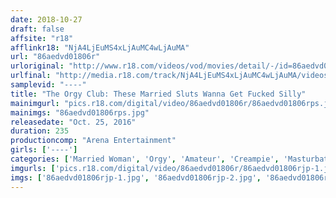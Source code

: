 ```yaml
---
date: 2018-10-27
draft: false
affsite: "r18"
afflinkr18: "NjA4LjEuMS4xLjAuMC4wLjAuMA"
url: "86aedvd01806r"
urloriginal: "http://www.r18.com/videos/vod/movies/detail/-/id=86aedvd01806r"
urlfinal: "http://media.r18.com/track/NjA4LjEuMS4xLjAuMC4wLjAuMA/videos/vod/movies/detail/-/id=86aedvd01806r"
samplevid: "----"
title: "The Orgy Club: These Married Sluts Wanna Get Fucked Silly"
mainimgurl: "pics.r18.com/digital/video/86aedvd01806r/86aedvd01806rps.jpg"
mainimgs: "86aedvd01806rps.jpg"
releasedate: "Oct. 25, 2016"
duration: 235
productioncomp: "Arena Entertainment"
girls: ['----']
categories: ['Married Woman', 'Orgy', 'Amateur', 'Creampie', 'Masturbation', 'Gonzo', 'Over 4 Hours', 'Hi-Def']
imgurls: ['pics.r18.com/digital/video/86aedvd01806r/86aedvd01806rjp-1.jpg', 'pics.r18.com/digital/video/86aedvd01806r/86aedvd01806rjp-2.jpg', 'pics.r18.com/digital/video/86aedvd01806r/86aedvd01806rjp-3.jpg', 'pics.r18.com/digital/video/86aedvd01806r/86aedvd01806rjp-4.jpg', 'pics.r18.com/digital/video/86aedvd01806r/86aedvd01806rjp-5.jpg', 'pics.r18.com/digital/video/86aedvd01806r/86aedvd01806rjp-6.jpg', 'pics.r18.com/digital/video/86aedvd01806r/86aedvd01806rjp-7.jpg', 'pics.r18.com/digital/video/86aedvd01806r/86aedvd01806rjp-8.jpg', 'pics.r18.com/digital/video/86aedvd01806r/86aedvd01806rjp-9.jpg', 'pics.r18.com/digital/video/86aedvd01806r/86aedvd01806rjp-10.jpg', 'pics.r18.com/digital/video/86aedvd01806r/86aedvd01806rjp-11.jpg', 'pics.r18.com/digital/video/86aedvd01806r/86aedvd01806rjp-12.jpg', 'pics.r18.com/digital/video/86aedvd01806r/86aedvd01806rjp-13.jpg', 'pics.r18.com/digital/video/86aedvd01806r/86aedvd01806rjp-14.jpg', 'pics.r18.com/digital/video/86aedvd01806r/86aedvd01806rjp-15.jpg', 'pics.r18.com/digital/video/86aedvd01806r/86aedvd01806rjp-16.jpg', 'pics.r18.com/digital/video/86aedvd01806r/86aedvd01806rjp-17.jpg', 'pics.r18.com/digital/video/86aedvd01806r/86aedvd01806rjp-18.jpg', 'pics.r18.com/digital/video/86aedvd01806r/86aedvd01806rjp-19.jpg', 'pics.r18.com/digital/video/86aedvd01806r/86aedvd01806rjp-20.jpg']
imgs: ['86aedvd01806rjp-1.jpg', '86aedvd01806rjp-2.jpg', '86aedvd01806rjp-3.jpg', '86aedvd01806rjp-4.jpg', '86aedvd01806rjp-5.jpg', '86aedvd01806rjp-6.jpg', '86aedvd01806rjp-7.jpg', '86aedvd01806rjp-8.jpg', '86aedvd01806rjp-9.jpg', '86aedvd01806rjp-10.jpg', '86aedvd01806rjp-11.jpg', '86aedvd01806rjp-12.jpg', '86aedvd01806rjp-13.jpg', '86aedvd01806rjp-14.jpg', '86aedvd01806rjp-15.jpg', '86aedvd01806rjp-16.jpg', '86aedvd01806rjp-17.jpg', '86aedvd01806rjp-18.jpg', '86aedvd01806rjp-19.jpg', '86aedvd01806rjp-20.jpg']
---
```

